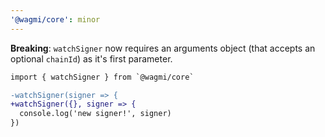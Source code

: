 ```yaml
---
'@wagmi/core': minor
---
```


**Breaking**: `watchSigner` now requires an arguments object (that accepts an optional `chainId`) as it's first parameter.

```diff
import { watchSigner } from `@wagmi/core`

-watchSigner(signer => {
+watchSigner({}, signer => {
  console.log('new signer!', signer)
})
```